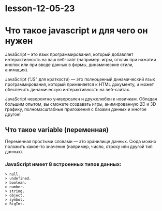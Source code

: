 # lesson-12-05-23

# Что такое javascript и для чего он нужен

JavaScript – это язык программирования, который добавляет интерактивность на ваш веб-сайт (например: игры, отклик при нажатии кнопок или при вводе данных в формы, динамические стили, анимация).

JavaScript ("JS" для краткости) — это полноценный динамический язык программирования, который применяется к HTML документу, и может обеспечить динамическую интерактивность на веб-сайтах.

JavaScript невероятно универсален и дружелюбен к новичкам. Обладая большим опытом, вы сможете создавать игры, анимированную 2D и 3D графику, полномасштабные приложения с базами данных и многое другое!

## Что такое variable (переменная) 

Переменная простыми словами — это хранилище данных. Сюда можно положить какое-то значение (например, число, строку или другой тип данных).

### JavaScript имеет 8 встроенных типов данных:

    > null.
    > undefined.
    > boolean.
    > number.
    > string.
    > object.
    > symbol.
    > BigInt.